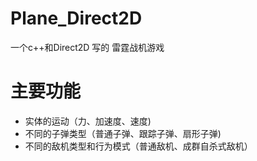 # Plane_Direct2D
一个c++和Direct2D 写的 雷霆战机游戏
# 主要功能
- 实体的运动（力、加速度、速度)
- 不同的子弹类型（普通子弹、跟踪子弹、扇形子弹)
- 不同的敌机类型和行为模式（普通敌机、成群自杀式敌机）
